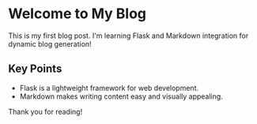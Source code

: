 # Welcome to My Blog

This is my first blog post. I'm learning Flask and Markdown integration for dynamic blog generation!

## Key Points
- Flask is a lightweight framework for web development.
- Markdown makes writing content easy and visually appealing.

Thank you for reading!